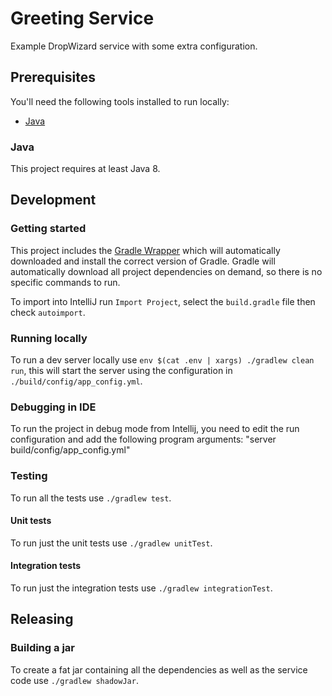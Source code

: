 # Greeting Service

Example DropWizard service with some extra configuration.

## Prerequisites

You'll need the following tools installed to run locally:

* [Java](http://www.oracle.com/technetwork/java/javase/downloads/index.html)

### Java

This project requires at least Java 8.

## Development

### Getting started

This project includes the [Gradle Wrapper](https://docs.gradle.org/current/userguide/gradle_wrapper.html) which will
automatically downloaded and install the correct version of Gradle. Gradle will automatically download all project
dependencies on demand, so there is no specific commands to run.

To import into IntelliJ run `Import Project`, select the `build.gradle` file then check `autoimport`.

### Running locally

To run a dev server locally use `env $(cat .env | xargs) ./gradlew clean run`, this will start the server using the configuration in
`./build/config/app_config.yml`.

### Debugging in IDE

To run the project in debug mode from Intellij, you need to edit the run configuration and add the following program arguments:
"server build/config/app_config.yml"

### Testing

To run all the tests use `./gradlew test`.

#### Unit tests

To run just the unit tests use `./gradlew unitTest`.

#### Integration tests

To run just the integration tests use `./gradlew integrationTest`.

## Releasing

### Building a jar

To create a fat jar containing all the dependencies as well as the service code use `./gradlew shadowJar`.

